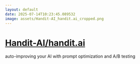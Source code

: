 ```yaml
---
layout: default
date: 2025-07-14T10:23:45.089532
image: assets/Handit-AI_handit.ai_cropped.png
---
```


# [Handit-AI/handit.ai](https://github.com/Handit-AI/handit.ai)

auto-improving your AI with prompt optimization and A/B testing
